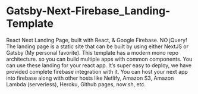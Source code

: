 # Gatsby-Next-Firebase_Landing-Template
 React Next Landing Page, built with React, &amp; Google Firebase. NO jQuery! The landing page is a static site that can be built by using either NextJS or Gatsby (My personal favorite). This template has a modern mono repo architecture.  so you can build multiple apps with common components. You can use these landing for your react app. It’s super easy to deploy, we have provided complete firebase integration with it. You can host your next app into firebase along with other hosts like Netlify, Amazon S3, Amazon Lambda (serverless), Heroku, Github pages, now.sh, etc.

